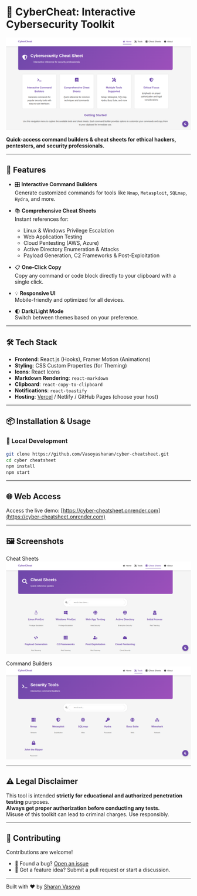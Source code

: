 # 🔐 CyberCheat: Interactive Cybersecurity Toolkit

![Project Banner](./public/Home.png) <!-- Replace with actual image URL -->

**Quick-access command builders & cheat sheets for ethical hackers, pentesters, and security professionals.**

---

## 🚀 Features

- 🎛 **Interactive Command Builders**  
  Generate customized commands for tools like `Nmap`, `Metasploit`, `SQLmap`, `Hydra`, and more.

- 📚 **Comprehensive Cheat Sheets**  
  Instant references for:
  - Linux & Windows Privilege Escalation
  - Web Application Testing
  - Cloud Pentesting (AWS, Azure)
  - Active Directory Enumeration & Attacks
  - Payload Generation, C2 Frameworks & Post-Exploitation

- 📋 **One-Click Copy**  
  Copy any command or code block directly to your clipboard with a single click.

- 💡 **Responsive UI**  
  Mobile-friendly and optimized for all devices.

- 🌓 **Dark/Light Mode**  
  Switch between themes based on your preference.

---

## 🛠️ Tech Stack

- **Frontend**: React.js (Hooks), Framer Motion (Animations)
- **Styling**: CSS Custom Properties (for Theming)
- **Icons**: React Icons
- **Markdown Rendering**: `react-markdown`
- **Clipboard**: `react-copy-to-clipboard`
- **Notifications**: `react-toastify`
- **Hosting**: [Vercel](https://vercel.com) / Netlify / GitHub Pages (choose your host)

---

## 📦 Installation & Usage

### 🔧 Local Development

```bash
git clone https://github.com/Vasoyasharan/cyber-cheatsheet.git
cd cyber cheatsheet
npm install
npm start
```

---

## 🌐 Web Access

Access the live demo: [https://cyber-cheatsheet.onrender.com](https://cyber-cheatsheet.onrender.com)

---

## 🖼️ Screenshots

Cheat Sheets
![Cheat Sheets](./public/cheatsheet.png)

Command Builders
![Builder](./public/CMDbuilder.png)

---

## ⚠️ Legal Disclaimer

This tool is intended **strictly for educational and authorized penetration testing** purposes.  
**Always get proper authorization before conducting any tests.**  
Misuse of this toolkit can lead to criminal charges. Use responsibly.

---

## 🤝 Contributing

Contributions are welcome!

- 🐛 Found a bug? [Open an issue](https://github.com/Vasoyasharan/cyber-cheatsheet/issues)
- 🌟 Got a feature idea? Submit a pull request or start a discussion.

---

Built with ❤️ by [Sharan Vasoya](https://github.com/Vasoyasharan)
